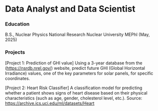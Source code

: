 # Data Analyst and Data Scientist

### Education 
B.S., Nuclear Physics   National Research Nuclear University MEPhI (May, 2025)

### Projects
[Project 1: Prediction of GHI value]
Using a 3-year database from the (https://nsrdb.nrel.gov/) website, predict future GHI (Global Horizontal Irradiance) values, one of the key parameters for solar panels, for specific coordinates.

[Project 2: Heart Risk Classifier]
A classification model for predicting whether a patient shows signs of heart disease based on their physical characteristics (such as age, gender, cholesterol level, etc.). Source: https://archive.ics.uci.edu/ml/datasets/Heart
